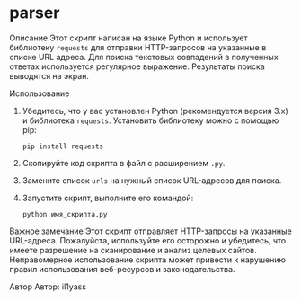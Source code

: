# parser

Описание
Этот скрипт написан на языке Python и использует библиотеку `requests` для отправки HTTP-запросов на указанные в списке URL адреса. Для поиска текстовых совпадений в полученных ответах используется регулярное выражение. Результаты поиска выводятся на экран.

Использование
1. Убедитесь, что у вас установлен Python (рекомендуется версия 3.x) и библиотека `requests`. Установить библиотеку можно с помощью pip:
    ```
    pip install requests
    ```

2. Скопируйте код скрипта в файл с расширением `.py`.

3. Замените список `urls` на нужный список URL-адресов для поиска.

4. Запустите скрипт, выполните его командой:
    ```
    python имя_скрипта.py
    ```

Важное замечание
Этот скрипт отправляет HTTP-запросы на указанные URL-адреса. Пожалуйста, используйте его осторожно и убедитесь, что имеете разрешение на сканирование и анализ целевых сайтов. Неправомерное использование скрипта может привести к нарушению правил использования веб-ресурсов и законодательства.

Автор
Автор: il1yass
